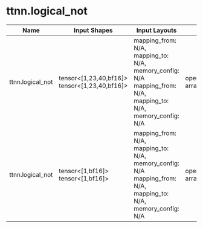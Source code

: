 # ttnn.logical_not

| Name | Input Shapes | Input Layouts | Attributes | Output Shapes | Output Layouts |
|------|--------------|---------------|------------|---------------|----------------|
| ttnn.logical_not | tensor<[1,23,40,bf16]> <br> tensor<[1,23,40,bf16]> | mapping_from: N/A, mapping_to: N/A, memory_config: N/A <br> mapping_from: N/A, mapping_to: N/A, memory_config: N/A | operandSegmentSizes: array<i32: 1, 1> | tensor<[1,23,40,bf16]> | mapping_from: N/A, mapping_to: N/A, memory_config: N/A |
| ttnn.logical_not | tensor<[1,bf16]> <br> tensor<[1,bf16]> | mapping_from: N/A, mapping_to: N/A, memory_config: N/A <br> mapping_from: N/A, mapping_to: N/A, memory_config: N/A | operandSegmentSizes: array<i32: 1, 1> | tensor<[1,bf16]> | mapping_from: N/A, mapping_to: N/A, memory_config: N/A |
